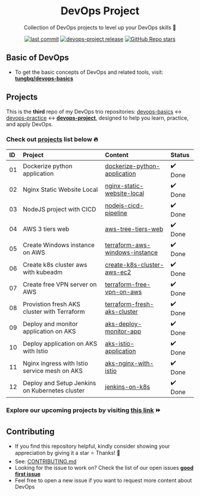 <h1 align="center">DevOps Project</h1>

<p align="center">Collection of DevOps projects to level up your DevOps skills 💝</p>
<p align="center">
  <a href="https://img.shields.io/github/last-commit/tungbq/devops-project/main"><img alt="last commit" src="https://img.shields.io/github/last-commit/tungbq/devops-project/main" /></a>
  <a href="https://github.com/tungbq/devops-project/releases"><img alt="devops-project release" src="https://img.shields.io/github/release/tungbq/devops-project.svg" /></a>
  <a href="https://github.com/tungbq/devops-project/stargazers"><img alt="GitHub Repo stars" src="https://img.shields.io/github/stars/tungbq/devops-project"/></a>
</p>

## Basic of DevOps

- To get the basic concepts of DevOps and related tools, visit: [**tungbq/devops-basics**](https://github.com/tungbq/devops-basics)

## Projects
This is the **third** repo of my DevOps trio repositories: [devops-basics](https://github.com/tungbq/devops-basics) ↔️ [devops-practice](https://github.com/tungbq/devops-practice) ↔️ [**devops-project**](https://github.com/tungbq/devops-project), designed to help you learn, practice, and apply DevOps.

### Check out [projects](./projects/) list below 🔥

| ID  | Project                                        | Content                                                                              | Status  |
| :-- | :--------------------------------------------- | :----------------------------------------------------------------------------------- | :------ |
| 01  | Dockerize python application                   | [dockerize-python-application](./projects/dockerize-python-application/)             | ✔️ Done |
| 02  | Nginx Static Website Local                     | [nginx-static-website-local](./projects/nginx-static-website-local/)                 | ✔️ Done |
| 03  | NodeJS project with CICD                       | [nodejs-cicd-pipeline](./projects/nodejs-cicd-pipeline/)                             | ✔️ Done |
| 04  | AWS 3 tiers web                                | [aws-tree-tiers-web](./projects/aws-tree-tiers-web/)                                 | ✔️ Done |
| 05  | Create Windows instance on AWS                 | [terraform-aws-windows-instance](./projects/terraform-aws-windows-instance/)         | ✔️ Done |
| 06  | Create k8s cluster aws with kubeadm            | [create-k8s-cluster-aws-ec2](./projects/create-k8s-cluster-aws-ec2/)                 | ✔️ Done |
| 07  | Create free VPN server on AWS                  | [terraform-free-vpn-on-aws](./projects/terraform-free-vpn-on-aws/)                   | ✔️ Done |
| 08  | Provistion fresh AKS cluster with Terraform    | [terraform-fresh-aks-cluster](./projects/terraform-fresh-aks-cluster/)               | ✔️ Done |
| 09  | Deploy and monitor application on AKS          | [aks-deploy-monitor-app](./projects/aks-deploy-monitor-app/)                         | ✔️ Done |
| 10  | Deploy application on AKS with Istio           | [aks-istio-application](./projects/aks-istio-application/)                           | ✔️ Done |
| 11  | Nginx ingress with Istio service mesh on AKS   | [aks-nginx-with-istio](./projects/aks-nginx-with-istio/)                             | ✔️ Done |
| 12  | Deploy and Setup Jenkins on Kubernetes cluster | [jenkins-on-k8s](https://github.com/tungbq/K8sHub/tree/main/hands-on/jenkins-on-k8s) | ✔️ Done |

### Explore our upcoming projects by visiting [this link](https://github.com/tungbq/devops-project/issues?q=is%3Aissue+is%3Aopen+label%3Aproject) ⏩

## Contributing

- If you find this repository helpful, kindly consider showing your appreciation by giving it a star ⭐ Thanks! 💖
- See: [CONTRIBUTING.md](./CONTRIBUTING.md)
- Looking for the issue to work on? Check the list of our open issues [**good first issue**](https://github.com/tungbq/devops-project/issues?q=is%3Aissue+is%3Aopen+label%3A%22good+first+issue%22)
- Feel free to open a new issue if you want to request more content about DevOps
